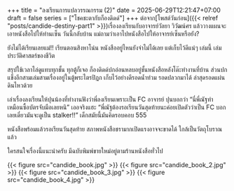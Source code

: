 +++
title = "ลงเรียนการแปลวรรณกรรม (2)"
date = 2025-06-29T12:21:47+07:00
draft = false
series = ["โชคชะตากับก็องดิดด์"]
+++
ต่อจาก[โพสต์วันก่อน]({{< relref "posts/candide-destiny-part1" >}})เรื่องลงเรียนกับอาจารย์วัลยา วิวัฒน์ศร 
แล้ววางแผนจะเอาหนังสือไปให้ท่านเซ็น วันนี้กลับบ้าน แม่ถามว่าเอาไปหนังสือไปให้อาจารย์เซ็นหรือยัง?

ยังไม่ได้เรียนเลยแม่!! เรียนตอนสิงหาโน่น หนังสืออยู่ไหนยังจำไม่ได้เลย แต่เก็บไว้ดีแน่ๆ เล่มนี้ เล่มประวัติศาสตร์ของชีวิต

สรุปใช้เวลาไล่ดูแทบทุกชั้น ทุกตู้ก็เจอ ก็องดิดด์ปกอ่อนหลบอยู่ชั้นหนังสือหลังโต๊ะทำงานที่บ้าน ส่วนปกแข็งอีกสามเล่มสามเรื่องอยู่ในตู้พระไตรปิฎก เก็บไว้อย่างดีรอดน้ำท่วม รอดปลวกมาได้ ล่าสุดรอดแผ่นดินไหวด้วย

เล่าเรื่องลงเรียนให้ปุนน้องที่ทำงานฟังว่าพี่ลงเรียนเพราะเป็น FC อาจารย์ ปุนบอกว่า “นี่พี่ณัฐทำเหมือนซื้อบัตรจับมือเลยหนิ” เออจริงแฮะ “พี่ณัฐต้องรอเรียนวันสุดท้ายนะค่อยเปิดตัวว่าเป็น FC บอกเลยเดี๋ยวมันจะดูเป็น stalker!!” เด็กสมัยนี้มันคิดรอบคอบ 555

หนังสือพร้อมแล้วรอเรียนวันสุดท้าย สภาพหนังสือชรามากเปิดแรงอาจจะขาดได้ ใกล้เป็นวัตถุโบราณแล้ว

ใครสนใจเรื่องนี้แนะนำครับ มีฉบับพิมพ์ขายใหม่อยู่ตามร้านหนังสือทั่วไป

{{< figure src="candide_book.jpg" >}}
{{< figure src="candide_book_2.jpg" >}}
{{< figure src="candide_book_3.jpg" >}}
{{< figure src="candide_book_4.jpg" >}}

